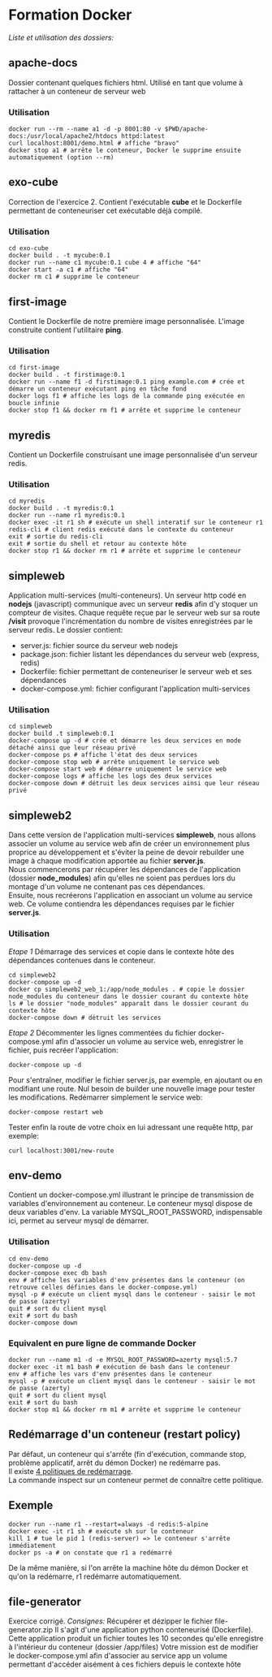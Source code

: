 # Formation Docker

_Liste et utilisation des dossiers:_

## apache-docs
Dossier contenant quelques fichiers html. Utilisé en tant que volume à rattacher à un conteneur de serveur web
### Utilisation
```
docker run --rm --name a1 -d -p 8001:80 -v $PWD/apache-docs:/usr/local/apache2/htdocs httpd:latest
curl localhost:8001/demo.html # affiche "bravo"
docker stop a1 # arrête le conteneur, Docker le supprime ensuite automatiquement (option --rm)
```

## exo-cube
Correction de l'exercice 2. Contient l'exécutable **cube** et le Dockerfile permettant de conteneuriser cet exécutable déjà compilé.

### Utilisation
```
cd exo-cube
docker build . -t mycube:0.1
docker run --name c1 mycube:0.1 cube 4 # affiche "64"
docker start -a c1 # affiche "64"
docker rm c1 # supprime le conteneur
```

## first-image
Contient le Dockerfile de notre première image personnalisée.
L'image construite contient l'utilitaire **ping**.
### Utilisation
```
cd first-image
docker build . -t firstimage:0.1
docker run --name f1 -d firstimage:0.1 ping example.com # crée et démarre un conteneur exécutant ping en tâche fond
docker logs f1 # affiche les logs de la commande ping exécutée en boucle infinie
docker stop f1 && docker rm f1 # arrête et supprime le conteneur
```

## myredis
Contient un Dockerfile construisant une image personnalisée d'un serveur redis.
### Utilisation
```
cd myredis
docker build . -t myredis:0.1
docker run --name r1 myredis:0.1
docker exec -it r1 sh # exécute un shell interatif sur le conteneur r1
redis-cli # client redis exécuté dans le contexte du conteneur
exit # sortie du redis-cli
exit # sortie du shell et retour au contexte hôte
docker stop r1 && docker rm r1 # arrête et supprime le conteneur
```

## simpleweb
Application multi-services (multi-conteneurs).
Un serveur http codé en **nodejs** (javascript) communique avec un serveur **redis** afin d'y stoquer un compteur de visites. Chaque requête reçue par le serveur web sur sa route **/visit** provoque l'incrémentation du nombre de visites enregistrées par le serveur redis.
Le dossier contient:
- server.js: fichier source du serveur web nodejs
- package.json: fichier listant les dépendances du serveur web (express, redis)
- Dockerfile: fichier permettant de conteneuriser le serveur web et ses dépendances
- docker-compose.yml: fichier configurant l'application multi-services

### Utilisation
```
cd simpleweb
docker build .t simpleweb:0.1
docker-compose up -d # crée et démarre les deux services en mode détaché ainsi que leur réseau privé
docker-compose ps # affiche l'état des deux services
docker-compose stop web # arrête uniquement le service web
docker-compose start web # démarre uniquement le service web
docker-compose logs # affiche les logs des deux services
docker-compose down # détruit les deux services ainsi que leur réseau privé
```

## simpleweb2
Dans cette version de l'application multi-services **simpleweb**, nous allons associer un volume au service web afin de créer un environnement plus proprice au développement et s'éviter la peine de devoir rebuilder une image à chaque modification apportée au fichier **server.js**.  
Nous commencerons par récupérer les dépendances de l'application (dossier **node_modules**) afin qu'elles ne soient pas perdues lors du montage d'un volume ne contenant pas ces dépendances.  
Ensuite, nous recréerons l'application en associant un volume au service web. Ce volume contiendra les dépendances requises par le fichier **server.js**.
### Utilisation
_Etape 1_
Démarrage des services et copie dans le contexte hôte des dépendances contenues dans le conteneur.
```
cd simpleweb2
docker-compose up -d
docker cp simpleweb2_web_1:/app/node_modules . # copie le dossier node_modules du conteneur dans le dossier courant du contexte hôte
ls # le dossier "node_modules" apparaît dans le dossier courant du contexte hôte
docker-compose down # détruit les services
```

_Etape 2_
Décommenter les lignes commentées du fichier docker-compose.yml afin d'associer un volume au service web, enregistrer le fichier, puis recréer l'application:
```
docker-compose up -d
```
Pour s'entraîner, modifier le fichier server.js, par exemple, en ajoutant ou en modifiant une route. Nul besoin de builder une nouvelle image pour tester les modifications. Redémarrer simplement le service web:
```
docker-compose restart web
```
Tester enfin la route de votre choix en lui adressant une requête http, par exemple:
```
curl localhost:3001/new-route
```

## env-demo
Contient un docker-compose.yml illustrant le principe de transmission de variables d'environnement au conteneur.
Le conteneur mysql dispose de deux variables d'env.
La variable MYSQL_ROOT_PASSWORD, indispensable ici, permet au serveur  mysql de démarrer.

### Utilisation
```
cd env-demo
docker-compose up -d
docker-compose exec db bash
env # affiche les variables d'env présentes dans le conteneur (on retrouve celles définies dans le docker-compose.yml)
mysql -p # exécute un client mysql dans le conteneur - saisir le mot de passe (azerty)
quit # sort du client mysql
exit # sort du bash
docker-compose down
```

### Equivalent en pure ligne de commande Docker
```
docker run --name m1 -d -e MYSQL_ROOT_PASSWORD=azerty mysql:5.7
docker exec -it m1 bash # exécution de bash dans le conteneur
env # affiche les vars d'env présentes dans le conteneur
mysql -p # exécute un client mysql dans le conteneur - saisir le mot de passe (azerty)
quit # sort du client mysql
exit # sort du bash
docker stop m1 && docker rm m1 # arrête et supprime le conteneur
```

## Redémarrage d'un conteneur (restart policy)
Par défaut, un conteneur qui s'arrếte (fin d'exécution, commande stop, problème applicatif, arrêt du démon Docker) ne redémarre pas.  
Il existe [4 politiques de redémarrage](https://docs.docker.com/engine/reference/run/#restart-policies---restart).  
La commande inspect sur un conteneur permet de connaître cette politique. 

## Exemple
```
docker run --name r1 --restart=always -d redis:5-alpine
docker exec -it r1 sh # exécute sh sur le conteneur
kill 1 # tue le pid 1 (redis-server) => le conteneur s'arrête immédiatement
docker ps -a # on constate que r1 a redémarré
```
De la même manière, si l'on arrête la machine hôte du démon Docker et qu'on la redémarre, r1 redémarre automatiquement.

## file-generator
Exercice corrigé.
_Consignes:_ 
Récupérer et dézipper le fichier file-generator.zip 
Il s'agit d'une application python conteneurisé (Dockerfile).
Cette application produit un fichier toutes les 10 secondes qu'elle enregistre
à l'intérieur du conteneur (dossier /app/files)
Votre mission est de modifier le docker-compose.yml afin d'associer au service app un volume
permettant d'accéder aisément à ces fichiers depuis le contexte hôte

